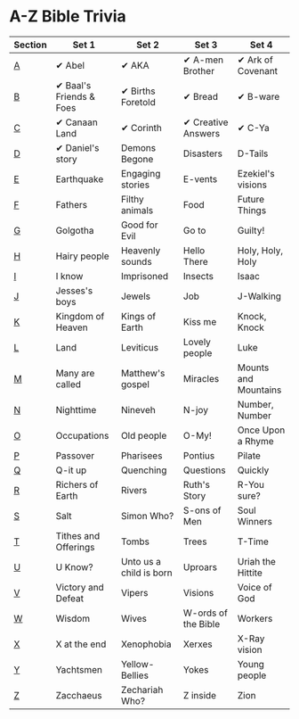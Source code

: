 # A-Z Bible Trivia

Section | Set 1 | Set 2 | Set 3 | Set 4
--- | --- | --- | --- | ---
[A] | ✔ Abel |  ✔ AKA | ✔ A-men Brother | ✔ Ark of Covenant
[B] | ✔ Baal's Friends & Foes | ✔ Births Foretold | ✔ Bread | ✔ B-ware
[C] | ✔ Canaan Land | ✔ Corinth | ✔ Creative Answers | ✔ C-Ya
[D] | ✔ Daniel's story | Demons Begone | Disasters | D-Tails
[E] | Earthquake | Engaging stories | E-vents | Ezekiel's visions
[F] | Fathers | Filthy animals | Food | Future Things
[G] | Golgotha | Good for Evil | Go to | Guilty!
[H] | Hairy people | Heavenly sounds | Hello There | Holy, Holy, Holy
[I] | I know | Imprisoned | Insects | Isaac
[J] | Jesses's boys | Jewels | Job | J-Walking
[K] | Kingdom of Heaven | Kings of Earth | Kiss me | Knock, Knock
[L] | Land | Leviticus | Lovely people | Luke
[M] | Many are called | Matthew's gospel | Miracles | Mounts and Mountains
[N] | Nighttime | Nineveh | N-joy | Number, Number
[O] | Occupations | Old people | O-My! | Once Upon a Rhyme
[P] | Passover | Pharisees | Pontius | Pilate
[Q] | Q-it up | Quenching | Questions | Quickly
[R] | Richers of Earth | Rivers | Ruth's Story | R-You sure?
[S] | Salt | Simon Who? | S-ons of Men | Soul Winners
[T] | Tithes and Offerings | Tombs | Trees | T-Time
[U] | U Know? | Unto us a child is born | Uproars | Uriah the Hittite
[V] | Victory and Defeat | Vipers | Visions | Voice of God
[W] | Wisdom | Wives | W-ords of the Bible | Workers
[X] | X at the end | Xenophobia | Xerxes | X-Ray vision
[Y] | Yachtsmen | Yellow-Bellies | Yokes | Young people
[Z] | Zacchaeus | Zechariah Who? | Z inside | Zion


[A]: az-bible-trivia/a.json
[B]: az-bible-trivia/b.json
[C]: az-bible-trivia/c.json
[D]: az-bible-trivia/d.json
[E]: az-bible-trivia/e.json
[F]: az-bible-trivia/f.json
[G]: az-bible-trivia/g.json
[H]: az-bible-trivia/h.json
[I]: az-bible-trivia/i.json
[J]: az-bible-trivia/j.json
[K]: az-bible-trivia/k.json
[L]: az-bible-trivia/l.json
[M]: az-bible-trivia/m.json
[N]: az-bible-trivia/n.json
[O]: az-bible-trivia/o.json
[P]: az-bible-trivia/p.json
[Q]: az-bible-trivia/q.json
[R]: az-bible-trivia/r.json
[S]: az-bible-trivia/s.json
[T]: az-bible-trivia/t.json
[U]: az-bible-trivia/u.json
[V]: az-bible-trivia/v.json
[W]: az-bible-trivia/w.json
[X]: az-bible-trivia/x.json
[Y]: az-bible-trivia/y.json
[Z]: az-bible-trivia/z.json